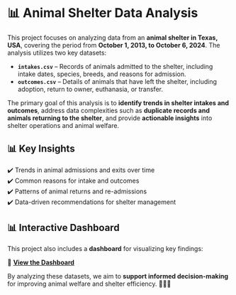 # 📊 Animal Shelter Data Analysis  

This project focuses on analyzing data from an **animal shelter in Texas, USA**, covering the period from **October 1, 2013, to October 6, 2024**. The analysis utilizes two key datasets:  

- **`intakes.csv`** – Records of animals admitted to the shelter, including intake dates, species, breeds, and reasons for admission.  
- **`outcomes.csv`** – Details of animals that have left the shelter, including adoption, return to owner, euthanasia, or transfer.  

The primary goal of this analysis is to **identify trends in shelter intakes and outcomes**, address data complexities such as **duplicate records and animals returning to the shelter**, and provide **actionable insights** into shelter operations and animal welfare.  

## 📊 Key Insights  
✔️ Trends in animal admissions and exits over time  
✔️ Common reasons for intake and outcomes  
✔️ Patterns of animal returns and re-admissions  
✔️ Data-driven recommendations for shelter management  

## 📊 Interactive Dashboard  
This project also includes a **dashboard** for visualizing key findings:  

🚀 **[View the Dashboard](https://arsenii-ahamalov-animal-shelter-analysis-dashboard-afzctg.streamlit.app/)**  

By analyzing these datasets, we aim to **support informed decision-making** for improving animal welfare and shelter efficiency. 🐶🐱🐾  

